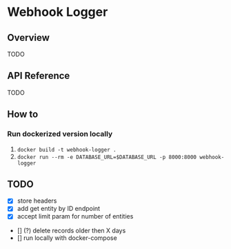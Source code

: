 # Webhook Logger

## Overview
TODO

## API Reference
TODO

## How to

### Run dockerized version locally

1. `docker build -t webhook-logger .`
2. `docker run --rm -e DATABASE_URL=$DATABASE_URL -p 8000:8000 webhook-logger`

## TODO
- [x] store headers
- [x] add get entity by ID endpoint
- [x] accept limit param for number of entities
- [] (?) delete records older then X days
- [] run locally with docker-compose
